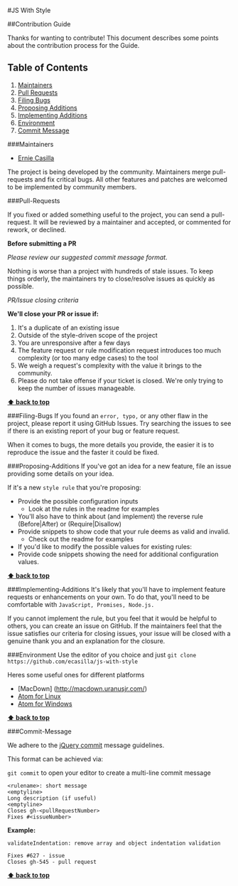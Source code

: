 #JS With Style

##Contribution Guide

Thanks for wanting to contribute! This document describes some points about the contribution process for the Guide.

## Table of Contents

  1. [Maintainers](#maintainers)
  1. [Pull Requests](#pull-requests)
  1. [Filing Bugs](#filing-bugs)
  1. [Proposing Additions](#proposing-additions)
  1. [Implementing Additions](#implementing-additions)
  1. [Environment](#environment)
  1. [Commit Message](#commit-message)

###Maintainers

 + [Ernie Casilla](https://github.com/ecasilla)


The project is being developed by the community. Maintainers merge pull-requests and fix critical bugs. All other features and patches are welcomed to be implemented by community members.

###Pull-Requests

If you fixed or added something useful to the project, you can send a pull-request. It will be reviewed by a maintainer and accepted, or commented for rework, or declined.

**Before submitting a PR**

*Please review our suggested commit message format.*

Nothing is worse than a project with hundreds of stale issues. To keep things orderly, the maintainers try to close/resolve issues as quickly as possible.

*PR/Issue closing criteria*

**We'll close your PR or issue if:**

1. It's a duplicate of an existing issue
1. Outside of the style-driven scope of the project
1. You are unresponsive after a few days
1. The feature request or rule modification request introduces too much complexity (or too many edge cases) to the tool
1. We weigh a request's complexity with the value it brings to the community.
1. Please do not take offense if your ticket is closed. We're only trying to keep the number of issues manageable.

**[⬆ back to top](#table-of-contents)**

###Filing-Bugs
If you found an `error, typo,` or any other flaw in the project, please report it using GitHub Issues. Try searching the issues to see if there is an existing report of your bug or feature request.

When it comes to bugs, the more details you provide, the easier it is to reproduce the issue and the faster it could be fixed.

###Proposing-Additions
If you've got an idea for a new feature, file an issue providing some details on your idea.

If it's a new `style rule` that you're proposing:

- Provide the possible configuration inputs
   - Look at the rules in the readme for examples
- You'll also have to think about (and implement) the reverse rule (Before|After) or (Require|Disallow)
- Provide snippets to show code that your rule deems as valid and invalid.
  - Check out the readme for examples
- If you'd like to modify the possible values for existing rules:
- Provide code snippets showing the need for additional configuration values.

**[⬆ back to top](#table-of-contents)**

###Implementing-Additions
It's likely that you'll have to implement feature requests or enhancements on your own. To do that, you'll need to be comfortable with `JavaScript, Promises, Node.js.` 


If you cannot implement the rule, but you feel that it would be helpful to others, you can create an issue on GitHub. If the maintainers feel that the issue satisfies our criteria for closing issues, your issue will be closed with a genuine thank you and an explanation for the closure.

###Environment
Use the editor of you choice and just 
 `git clone https://github.com/ecasilla/js-with-style`
 
 Heres some useful ones for different platforms
 
 + [MacDown] (http://macdown.uranusjr.com/)
 + [Atom for Linux](https://atom.io/)
 + [Atom for Windows](https://atom.io/)

**[⬆ back to top](#table-of-contents)**

###Commit-Message

We adhere to the [jQuery commit](http://contribute.jquery.org/commits-and-pull-requests/#commit-guidelines) message guidelines.

This format can be achieved via:

`git commit` to open your editor to create a multi-line commit message

```
<rulename>: short message
<emptyline>
Long description (if useful)
<emptyline>
Closes gh-<pullRequestNumber>
Fixes #<issueNumber>
```

**Example:**

```
validateIndentation: remove array and object indentation validation

Fixes #627 - issue
Closes gh-545 - pull request
```

**[⬆ back to top](#table-of-contents)**
